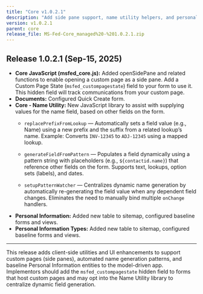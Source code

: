 ```yaml
---
title: "Core v1.0.2.1"
description: "Add side pane support, name utility helpers, and personal information entities; quick-create form for Documents."
version: v1.0.2.1
parent: core
release_file: MS-Fed-Core_managed%20-%201.0.2.1.zip
---
```


## Release 1.0.2.1 (Sep-15, 2025)

- **Core JavaScript (msfed_core.js):** Added openSidePane and related functions to enable opening a custom page as a side pane. Add a Custom Page State (`msfed_custompagestate`) field to your form to use it. This hidden field will track communications from your custom page.
- **Documents:** Configured Quick Create form.
- **Core - Name Utility:** New JavaScript library to assist with supplying values for the name field, based on other fields on the form.
  - `replacePrefixFromLookup` — Automatically sets a field value (e.g., Name) using a new prefix and the suffix from a related lookup’s name. Example: Converts `INV-12345` to `ADJ-12345` using a mapped lookup.

  - `generateFieldFromPattern` — Populates a field dynamically using a pattern string with placeholders (e.g., `${contactid.name}`) that reference other fields on the form. Supports text, lookups, option sets (labels), and dates.

  - `setupPatternWatcher` — Centralizes dynamic name generation by automatically re-generating the field value when any dependent field changes. Eliminates the need to manually bind multiple `onChange` handlers.
- **Personal Information:** Added new table to sitemap, configured baseline forms and views.
- **Personal Information Types:** Added new table to sitemap, configured baseline forms and views.

---

This release adds client-side utilities and UI enhancements to support custom pages (side panes), automated name generation patterns, and baseline Personal Information entities to the model-driven app. Implementors should add the `msfed_custompagestate` hidden field to forms that host custom pages and may opt into the Name Utility library to centralize dynamic field generation.
